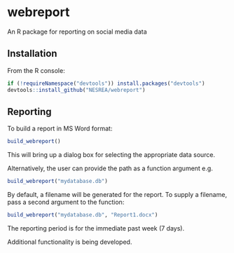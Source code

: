 <!-- README.md is generated from README.Rmd. Please edit that file -->
webreport
=========

An R package for reporting on social media data

Installation
------------

From the R console:

``` r
if (!requireNamespace("devtools")) install.packages("devtools")
devtools::install_github("NESREA/webreport")
```

Reporting
---------

To build a report in MS Word format:

``` r
build_webreport()
```

This will bring up a dialog box for selecting the appropriate data source.

Alternatively, the user can provide the path as a function argument e.g.

``` r
build_webreport("mydatabase.db")
```

By default, a filename will be generated for the report. To supply a filename, pass a second argument to the function:

``` r
build_webreport("mydatabase.db", "Report1.docx")
```

The reporting period is for the immediate past week (7 days).

Additional functionality is being developed.
